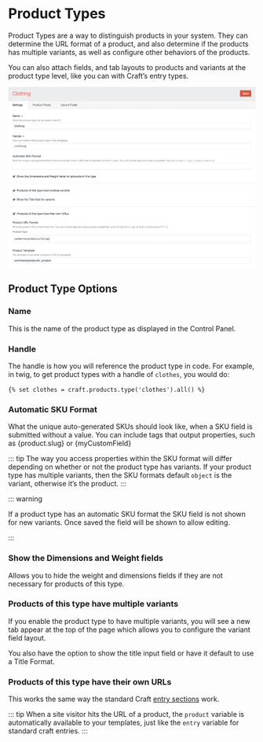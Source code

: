 # Product Types

Product Types are a way to distinguish products in your system. They can determine the URL format of a product, and also determine if the products has multiple variants, as well as configure other behaviors of the products.

You can also attach fields, and tab layouts to products and variants at the product type level, like you can with Craft’s entry types.

<img src="./assets/product-type-entry-screen.png" width="797" alt="Edit Product Type page">

## Product Type Options

### Name

This is the name of the product type as displayed in the Control Panel.

### Handle

The handle is how you will reference the product type in code. For example, in twig, to get product types with a handle of `clothes`, you would do:

```twig
{% set clothes = craft.products.type('clothes').all() %}
```
### Automatic SKU Format

What the unique auto-generated SKUs should look like, when a SKU field is submitted without a value. You can include tags that output properties, such as {product.slug} or {myCustomField}

::: tip
The way you access properties within the SKU format will differ depending on whether or not the product type has variants. If your product type has multiple variants, then the SKU formats default `object` is the variant, otherwise it’s the product.
:::

::: warning

If a product type has an automatic SKU format the SKU field is not shown for new variants. Once saved the field will be shown to allow editing.

:::

### Show the Dimensions and Weight fields

Allows you to hide the weight and dimensions fields if they are not necessary for products of this type.

### Products of this type have multiple variants

If you enable the product type to have multiple variants, you will see a new tab appear at the top of the page which allows you to configure the variant field layout.

You also have the option to show the title input field or have it default to use a Title Format.

### Products of this type have their own URLs

This works the same way the standard Craft [entry sections](https://craftcms.com/docs/sections-and-entries) work.

::: tip
When a site visitor hits the URL of a product, the `product` variable is automatically available to your templates, just like the `entry` variable for standard craft entries.
:::
